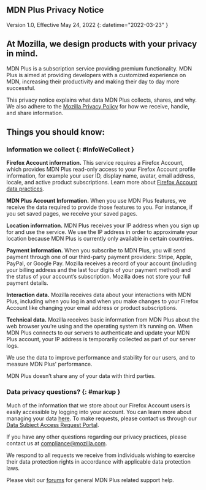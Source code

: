 ## <span class="privacy-header-firefox">MDN Plus</span> <span class="privacy-header-policy">Privacy Notice</span>

Version 1.0, Effective May 24, 2022
{: datetime="2022-03-23" }

## At Mozilla, we design products with your privacy in mind.

MDN Plus is a subscription service providing premium functionality. MDN Plus is aimed at providing developers with a customized experience on MDN, increasing their productivity and making their day to day more successful.

This privacy notice explains what data MDN Plus collects, shares, and why. We also adhere to the [Mozilla Privacy Policy](https://www.mozilla.org/privacy/) for how we receive, handle, and share information.

## Things you should know:

### Information we collect {: #InfoWeCollect }

__Firefox Account information.__ This service requires a Firefox Account, which provides MDN Plus read-only access to your Firefox Account profile information, for example your user ID, display name, avatar, email address, locale, and active product subscriptions. Learn more about [Firefox Account data practices](https://www.mozilla.org/privacy/firefox/#firefox-accounts-join-firefox).

__MDN Plus Account Information.__ When you use MDN Plus features, we receive the data required to provide those features to you. For instance, if you set saved pages, we receive your saved pages.

__Location information.__ MDN Plus receives your IP address when you sign up for and use the service. We use the IP address in order to approximate your location because MDN Plus is currently only available in certain countries.

__Payment information.__ When you subscribe to MDN Plus, you will send payment through one of our third-party payment providers: Stripe, Apple, PayPal, or Google Pay. Mozilla receives a record of your account (including your billing address and the last four digits of your payment method) and the status of your account’s subscription. Mozilla does not store your full payment details.

__Interaction data.__ Mozilla receives data about your interactions with MDN Plus, including when you log in and when you make changes to your Firefox Account like changing your email address or product subscriptions.

__Technical data.__ Mozilla receives basic information from MDN Plus about the web browser you’re using and the operating system it’s running on. When MDN Plus connects to our servers to authenticate and update your MDN Plus account, your IP address is temporarily collected as part of our server logs. 

We use the data to improve performance and stability for our users, and to measure MDN Plus' performance.

MDN Plus doesn’t share any of your data with third parties.

### Data privacy questions? {: #markup }

Much of the information that we store about our Firefox Account users is easily accessible by logging into your account. You can learn more about  managing your data [here](https://support.mozilla.org/products/privacy-and-security/user-control). To make requests, please contact us through our [Data Subject Access Request Portal](https://privacyportal.onetrust.com/webform/1350748f-7139-405c-8188-22740b3b5587/4ba08202-2ede-4934-a89e-f0b0870f95f0).

If you have any other questions regarding our privacy practices, please contact us at compliance@mozilla.com.

We respond to all requests we receive from individuals wishing to exercise their data protection rights in accordance with applicable data protection laws.

Please visit our [forums](https://support.mozilla.org/) for general MDN Plus related support help.
